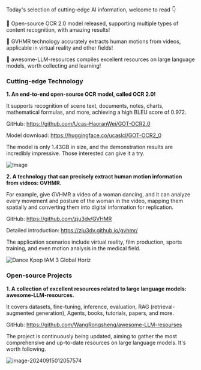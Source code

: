 
Today's selection of cutting-edge AI information, welcome to read 👇

📖 Open-source OCR 2.0 model released, supporting multiple types of content recognition, with amazing results!

🕺 GVHMR technology accurately extracts human motions from videos, applicable in virtual reality and other fields!

🌟 awesome-LLM-resources compiles excellent resources on large language models, worth collecting and learning!

### Cutting-edge Technology

**1. An end-to-end open-source OCR model, called OCR 2.0!**

It supports recognition of scene text, documents, notes, charts, mathematical formulas, and more, achieving a high BLEU score of 0.972.

GitHub: https://github.com/Ucas-HaoranWei/GOT-OCR2.0

Model download: https://huggingface.co/ucaslcl/GOT-OCR2_0

The model is only 1.43GB in size, and the demonstration results are incredibly impressive. Those interested can give it a try.

![Image](https://cdn.jsdelivr.net/gh/freelander/oss@master/baodian/2024-09-15/GXfR95MbwAAu2Pa.jpeg)

**2. A technology that can precisely extract human motion information from videos: GVHMR.**

For example, give GVHMR a video of a woman dancing, and it can analyze every movement and posture of the woman in the video, mapping them spatially and converting them into digital information for replication.

GitHub: https://github.com/zju3dv/GVHMR

Detailed introduction: https://zju3dv.github.io/gvhmr/

The application scenarios include virtual reality, film production, sports training, and even motion analysis in the medical field.

![Dance Kpop IAM 3 Global Horiz](https://cdn.jsdelivr.net/gh/freelander/oss@master/ai-daily/2024-09-15/Dance%20Kpop%20IAM%203%20Global%20Horiz.gif)

### Open-source Projects

**1. A collection of excellent resources related to large language models: awesome-LLM-resources.**

It covers datasets, fine-tuning, inference, evaluation, RAG (retrieval-augmented generation), Agents, books, tutorials, papers, and more.

GitHub: https://github.com/WangRongsheng/awesome-LLM-resourses

The project is continuously being updated, aiming to gather the most comprehensive and up-to-date resources on large language models. It's worth following.

![image-20240915012057574](https://cdn.jsdelivr.net/gh/freelander/oss@master/ai-daily/2024-09-15/image-20240915012057574.png)
